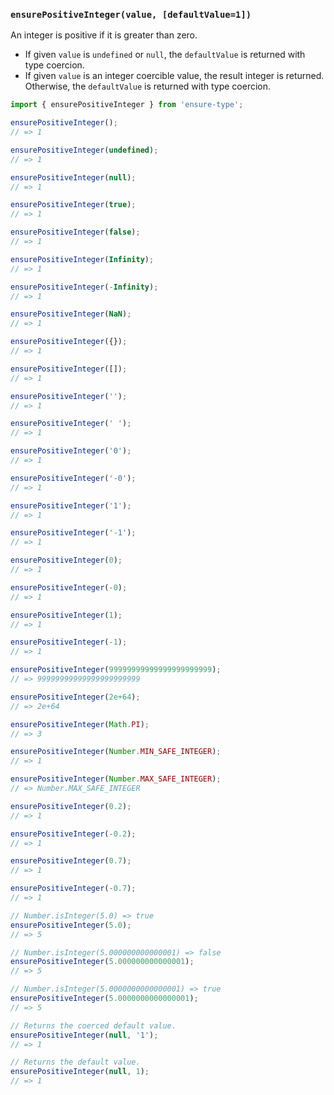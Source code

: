 ### `ensurePositiveInteger(value, [defaultValue=1])`

An integer is positive if it is greater than zero.

* If given `value` is `undefined` or `null`, the `defaultValue` is returned with type coercion.
* If given `value` is an integer coercible value, the result integer is returned. Otherwise, the `defaultValue` is returned with type coercion.

```js
import { ensurePositiveInteger } from 'ensure-type';

ensurePositiveInteger();
// => 1

ensurePositiveInteger(undefined);
// => 1

ensurePositiveInteger(null);
// => 1

ensurePositiveInteger(true);
// => 1

ensurePositiveInteger(false);
// => 1

ensurePositiveInteger(Infinity);
// => 1

ensurePositiveInteger(-Infinity);
// => 1

ensurePositiveInteger(NaN);
// => 1

ensurePositiveInteger({});
// => 1

ensurePositiveInteger([]);
// => 1

ensurePositiveInteger('');
// => 1

ensurePositiveInteger(' ');
// => 1

ensurePositiveInteger('0');
// => 1

ensurePositiveInteger('-0');
// => 1

ensurePositiveInteger('1');
// => 1

ensurePositiveInteger('-1');
// => 1

ensurePositiveInteger(0);
// => 1

ensurePositiveInteger(-0);
// => 1

ensurePositiveInteger(1);
// => 1

ensurePositiveInteger(-1);
// => 1

ensurePositiveInteger(99999999999999999999999);
// => 99999999999999999999999

ensurePositiveInteger(2e+64);
// => 2e+64

ensurePositiveInteger(Math.PI);
// => 3

ensurePositiveInteger(Number.MIN_SAFE_INTEGER);
// => 1

ensurePositiveInteger(Number.MAX_SAFE_INTEGER);
// => Number.MAX_SAFE_INTEGER

ensurePositiveInteger(0.2);
// => 1

ensurePositiveInteger(-0.2);
// => 1

ensurePositiveInteger(0.7);
// => 1

ensurePositiveInteger(-0.7);
// => 1

// Number.isInteger(5.0) => true
ensurePositiveInteger(5.0);
// => 5

// Number.isInteger(5.000000000000001) => false
ensurePositiveInteger(5.000000000000001);
// => 5

// Number.isInteger(5.0000000000000001) => true
ensurePositiveInteger(5.0000000000000001);
// => 5

// Returns the coerced default value.
ensurePositiveInteger(null, '1');
// => 1

// Returns the default value.
ensurePositiveInteger(null, 1);
// => 1
